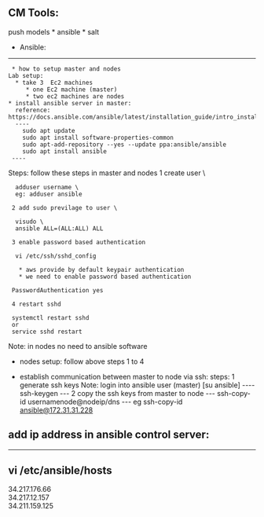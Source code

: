##  CM Tools:
  push models
    * ansible
    * salt 
   * Ansible:
   ---------
     * how to setup master and nodes
    Lab setup:
      * take 3  Ec2 machines
         * one Ec2 machine (master)
         * two ec2 machines are nodes 
    * install ansible server in master: 
      reference: https://docs.ansible.com/ansible/latest/installation_guide/intro_installation.html
      ----
        sudo apt update
        sudo apt install software-properties-common
        sudo apt-add-repository --yes --update ppa:ansible/ansible
        sudo apt install ansible
     ----
  Steps: follow these steps in master and nodes
     1 create user \
     
      adduser username \
      eg: adduser ansible
      
     2 add sudo previlage to user \
      
      visudo \
      ansible ALL=(ALL:ALL) ALL
     
     3 enable password based authentication
    
      vi /etc/ssh/sshd_config
     
       * aws provide by default keypair authentication
       * we need to enable password based authentication
     
     PasswordAuthentication yes
   
     4 restart sshd 
    
     systemctl restart sshd
     or 
     service sshd restart
    

Note: in nodes no need to ansible software

* nodes setup:
   follow above steps 1 to 4




* establish communication between master to node via ssh:
   steps:
     1 generate ssh keys
       Note: login into ansible user (master) [su ansible]
      ----
      ssh-keygen
      ---
    2 copy the ssh keys from master to node
      ---
      ssh-copy-id usernamenode@nodeip/dns
      ---
      eg ssh-copy-id ansible@172.31.31.228


## add ip address in ansible control server:
 ---
 vi /etc/ansible/hosts
 ---
 34.217.176.66 \
 34.217.12.157 \
 34.211.159.125 



       
    
    